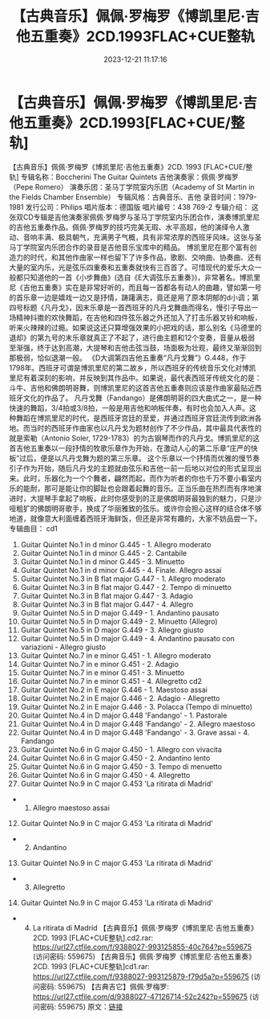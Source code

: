 ﻿---
title: 【古典音乐】佩佩·罗梅罗《博凯里尼·吉他五重奏》2CD.1993FLAC+CUE整轨
date: 2023-12-21 11:17:16
categories: 古典音乐、新世纪、纯音雅乐
tags: 纯音雅乐
---
# 【古典音乐】佩佩·罗梅罗《博凯里尼·吉他五重奏》2CD.1993[FLAC+CUE/整轨]

【古典音乐】佩佩·罗梅罗《博凯里尼·吉他五重奏》2CD. 1993
[FLAC+CUE/整轨]
专辑名称：Boccherini The Guitar Quintets
吉他演奏家：佩佩·罗梅罗（Pepe Romero）
演奏乐团：圣马丁学院室内乐团（Academy of St Martin in the Fields Chamber
Ensemble）
专辑风格：古典音乐、吉他
录音时间：1979-1981
发行公司：Philips
唱片版本：德国版
唱片编号：438 769-2
专辑介绍：
这张双CD专辑是吉他演奏家佩佩·罗梅罗与圣马丁学院室内乐团合作，演奏博凯里尼的吉他五重奏作品。佩佩·罗梅罗的技巧完美无瑕、水平高超，他的演绎令人激动、音响丰满、极具朝气，充满男子气概，具有非常浓厚的西班牙风味。这张与圣马丁学院室内乐团合作的录音是吉他音乐宝库中的精品。
博凯里尼在那个富有创造力的时代，和其他作曲家一样也留下了许多作品，歌剧、交响曲、协奏曲、还有大量的室内乐，光是弦乐四重奏和五重奏就快有三百首了。可惜现代的爱乐大众一般都只知道他的一首《小步舞曲》(选自《E大调弦乐五重奏》)，非常著名。博凯里尼《吉他五重奏》实在是非常好听的，而且每一首都各有动人的曲趣，譬如第一号的首乐章一边是嬉戏一边又是抒情，踌躇满志，竟还是用了原本阴郁的d小调；第四号标题《凡丹戈》，因末乐章是一首西班牙的凡丹戈舞曲而得名，慢引子导出一场精神抖擞的欢快舞蹈，在吉他和四件弦乐器之外还加入了打击乐器叉铃和响板，听来火辣辣的过瘾。如果说这还只算增强效果的小把戏的话，那么别名《马德里的退却》的第九号的末乐章就真正了不起了，进行曲主题和12个变奏，音量从极弱至渐强，终于达到高潮，大提琴和吉他击弦当鼓，场面极为壮观，最终又渐渐回到那极弱，恰似退潮一般。
《D大调第四吉他五重奏“凡丹戈舞”》G.448，作于1798年。西班牙可谓是博凯里尼的第二故乡，所以西班牙的传统音乐文化对博凯里尼有着深刻的影响，并反映到其作品中。如果说，最代表西班牙传统文化的是：斗牛、吉他和佛朗明哥舞，则博凯里尼的这首吉他五重奏则应该是作曲家最贴近西班牙文化的作品了。
凡丹戈舞（Fandango）是佛朗明哥的四大曲式之一，是一种快速的舞蹈，3/4拍或3/8拍，一般是用吉他和响板伴奏，有时也会加入人声。这种舞蹈在博凯里尼的时代，是西班牙宫廷的至爱，并通过西班牙宫廷流传到欧洲各地。而当时的西班牙作曲家也以凡丹戈为题材创作了不少作品，其中最具代表性的就是索勒（Antonio
Soler,
1729-1783）的为古钢琴而作的凡丹戈。博凯里尼的这首吉他五重奏以一段抒情的牧歌乐章作为开始，在激动人心的第二乐章“庄严的快板”过后，便是以凡丹戈舞为题的第三乐章。
这个乐章以一个抒情而优雅的慢节奏引子作为开始，随后凡丹戈的主题就由弦乐和吉他一前一后地以对位的形式呈现出来。此时，乐器化为一个个舞者，翩然而起，而作为听者的你也千万不要小看室内乐的能耐，那可是能让你的脚趾也会跟着起舞的音乐。正当乐曲在热烈而有序地演进时，大提琴手拿起了响板，此时你感受到的正是佛朗明哥最独到的魅力，只是沙哑粗犷的佛朗明哥歌手，换成了华丽雅致的弦乐。或许你会担心这样的结合体不够地道，就像意大利面缠着西班牙海鲜饭，但还是非常有趣的，大家不妨品尝一下。
专辑曲目：
cd1
01. Guitar Quintet No.1 in d minor G.445 - 1. Allegro
moderato
02. Guitar Quintet No.1 in d minor G.445 - 2. Cantabile
03. Guitar Quintet No.1 in d minor G.445 - 3. Minuetto
04. Guitar Quintet No.1 in d minor G.445 - 4. Finale. Allegro
assai
05. Guitar Quintet No.3 in B flat major G.447 - 1. Allegro
moderato
06. Guitar Quintet No.3 in B flat major G.447 - 2. Tempo di
minuetto
07. Guitar Quintet No.3 in B flat major G.447 - 3. Adagio
08. Guitar Quintet No.3 in B flat major G.447 - 4. Allegro
09. Guitar Quintet No.5 in D major G.449 - 1. Andantino
pausato
10. Guitar Quintet No.5 in D major G.449 - 2. Minuetto
(Allegro)
11. Guitar Quintet No.5 in D major G.449 - 3. Allegro giusto
12. Guitar Quintet No.5 in D major G.449 - 4. Andantino pausato
con variazioni - Allegro giusto
13. Guitar Quintet No.7 in e minor G.451 - 1. Allegro
moderato
14. Guitar Quintet No.7 in e minor G.451 - 2. Adagio
15. Guitar Quintet No.7 in e minor G.451 - 3. Minuetto
16. Guitar Quintet No.7 in e minor G.451 - 4. Allegretto
cd2
01. Guitar Quintet No.2 in E major G.446 - 1. Maestoso assai
02. Guitar Quintet No.2 in E major G.446 - 2. Adagio -
Allegretto
03. Guitar Quintet No.2 in E major G.446 - 3. Polacca (Tempo di
minuetto)
04. Guitar Quintet No.4 in D major G.448 'Fandango' - 1.
Pastorale
05. Guitar Quintet No.4 in D major G.448 'Fandango' - 2. Allegro
maestoso
06. Guitar Quintet No.4 in D major G.448 'Fandango' - 3. Grave
assai - 4. Fandango
07. Guitar Quintet No.6 in G major G.450 - 1. Allegro con
vivacita
08. Guitar Quintet No.6 in G major G.450 - 2. Andantino
lento
09. Guitar Quintet No.6 in G major G.450 - 3. Tempo di
menuetto
10. Guitar Quintet No.6 in G major G.450 - 4. Allegretto
11. Guitar Quintet No.9 in C major G.453 'La ritirata di Madrid'
- 1. Allegro maestoso assai
12. Guitar Quintet No.9 in C major G.453 'La ritirata di Madrid'
- 2. Andantino
13. Guitar Quintet No.9 in C major G.453 'La ritirata di Madrid'
- 3. Allegretto
14. Guitar Quintet No.9 in C major G.453 'La ritirata di Madrid'
- 4. La ritirata di Madrid
【古典音乐】佩佩·罗梅罗《博凯里尼·吉他五重奏》2CD. 1993 [FLAC+CUE整轨].cd2.rar: https://url27.ctfile.com/f/9388027-993125855-40c764?p=559675
(访问密码: 559675)
【古典音乐】佩佩·罗梅罗《博凯里尼·吉他五重奏》2CD. 1993 [FLAC+CUE整轨]cd1.rar: https://url27.ctfile.com/f/9388027-993125879-f79d5a?p=559675
(访问密码: 559675)
【古典吉它】佩佩·罗梅罗: https://url27.ctfile.com/d/9388027-47126714-52c242?p=559675
(访问密码: 559675)
原文：[链接](https://blog.sina.com.cn/s/blog_1647c7e76010313yc.html)